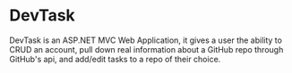 # DevTask

DevTask is an ASP.NET MVC Web Application, it gives a user the ability to CRUD an account, pull down real information about a GitHub repo through GitHub's api, and add/edit tasks to a repo of their choice. 
